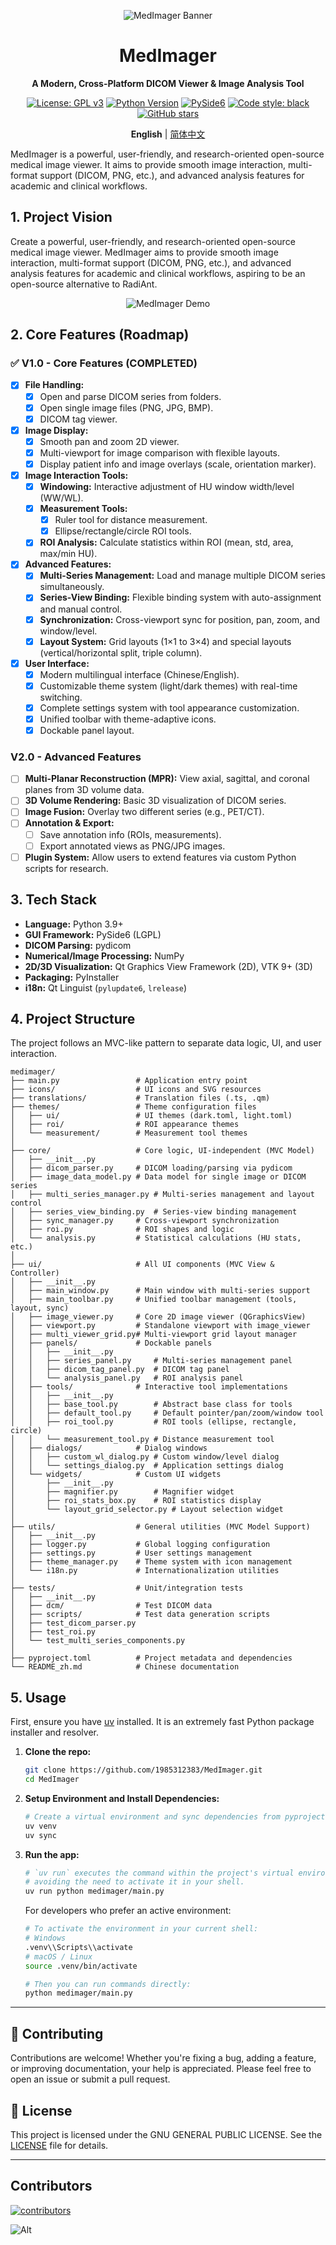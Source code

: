 <div align="center">

![MedImager Banner](medimager/icons/banner.png)

</div>

<div align="center">

# MedImager
**A Modern, Cross-Platform DICOM Viewer & Image Analysis Tool**

[![License: GPL v3](https://img.shields.io/badge/License-GPLv3-blue.svg)](https://www.gnu.org/licenses/gpl-3.0)
[![Python Version](https://img.shields.io/badge/Python-3.9+-brightgreen.svg)](https://www.python.org/)
[![PySide6](https://img.shields.io/badge/UI-PySide6-informational.svg)](https://www.qt.io/qt-for-python)
[![Code style: black](https://img.shields.io/badge/code%20style-black-000000.svg)](https://github.com/psf/black)
[![GitHub stars](https://img.shields.io/github/stars/1985312383/MedImager.svg?style=social&label=Star)](https://github.com/1985312383/MedImager)

**English** | [简体中文](README_zh.md)

</div>

MedImager is a powerful, user-friendly, and research-oriented open-source medical image viewer. It aims to provide smooth image interaction, multi-format support (DICOM, PNG, etc.), and advanced analysis features for academic and clinical workflows.

## 1. Project Vision

Create a powerful, user-friendly, and research-oriented open-source medical image viewer. MedImager aims to provide smooth image interaction, multi-format support (DICOM, PNG, etc.), and advanced analysis features for academic and clinical workflows, aspiring to be an open-source alternative to RadiAnt.

<div align="center">

![MedImager Demo](preview.png)

</div>

## 2. Core Features (Roadmap)

### ✅ V1.0 - Core Features (COMPLETED)
- [x] **File Handling:**
    - [x] Open and parse DICOM series from folders.
    - [x] Open single image files (PNG, JPG, BMP).
    - [x] DICOM tag viewer.
- [x] **Image Display:**
    - [x] Smooth pan and zoom 2D viewer.
    - [x] Multi-viewport for image comparison with flexible layouts.
    - [x] Display patient info and image overlays (scale, orientation marker).
- [x] **Image Interaction Tools:**
    - [x] **Windowing:** Interactive adjustment of HU window width/level (WW/WL).
    - [x] **Measurement Tools:**
        - [x] Ruler tool for distance measurement.
        - [x] Ellipse/rectangle/circle ROI tools.
    - [x] **ROI Analysis:** Calculate statistics within ROI (mean, std, area, max/min HU).
- [x] **Advanced Features:**
    - [x] **Multi-Series Management:** Load and manage multiple DICOM series simultaneously.
    - [x] **Series-View Binding:** Flexible binding system with auto-assignment and manual control.
    - [x] **Synchronization:** Cross-viewport sync for position, pan, zoom, and window/level.
    - [x] **Layout System:** Grid layouts (1×1 to 3×4) and special layouts (vertical/horizontal split, triple column).
- [x] **User Interface:**
    - [x] Modern multilingual interface (Chinese/English).
    - [x] Customizable theme system (light/dark themes) with real-time switching.
    - [x] Complete settings system with tool appearance customization.
    - [x] Unified toolbar with theme-adaptive icons.
    - [x] Dockable panel layout.

### V2.0 - Advanced Features
- [ ] **Multi-Planar Reconstruction (MPR):** View axial, sagittal, and coronal planes from 3D volume data.
- [ ] **3D Volume Rendering:** Basic 3D visualization of DICOM series.
- [ ] **Image Fusion:** Overlay two different series (e.g., PET/CT).
- [ ] **Annotation & Export:**
    - [ ] Save annotation info (ROIs, measurements).
    - [ ] Export annotated views as PNG/JPG images.
- [ ] **Plugin System:** Allow users to extend features via custom Python scripts for research.

## 3. Tech Stack

* **Language:** Python 3.9+
* **GUI Framework:** PySide6 (LGPL)
* **DICOM Parsing:** pydicom
* **Numerical/Image Processing:** NumPy
* **2D/3D Visualization:** Qt Graphics View Framework (2D), VTK 9+ (3D)
* **Packaging:** PyInstaller
* **i18n:** Qt Linguist (`pylupdate6`, `lrelease`)

## 4. Project Structure

The project follows an MVC-like pattern to separate data logic, UI, and user interaction.

```
medimager/
├── main.py                 # Application entry point
├── icons/                  # UI icons and SVG resources
├── translations/           # Translation files (.ts, .qm)
├── themes/                 # Theme configuration files
│   ├── ui/                 # UI themes (dark.toml, light.toml)
│   ├── roi/                # ROI appearance themes
│   └── measurement/        # Measurement tool themes
│
├── core/                   # Core logic, UI-independent (MVC Model)
│   ├── __init__.py
│   ├── dicom_parser.py     # DICOM loading/parsing via pydicom
│   ├── image_data_model.py # Data model for single image or DICOM series
│   ├── multi_series_manager.py # Multi-series management and layout control
│   ├── series_view_binding.py  # Series-view binding management
│   ├── sync_manager.py     # Cross-viewport synchronization
│   ├── roi.py              # ROI shapes and logic
│   └── analysis.py         # Statistical calculations (HU stats, etc.)
│
├── ui/                     # All UI components (MVC View & Controller)
│   ├── __init__.py
│   ├── main_window.py      # Main window with multi-series support
│   ├── main_toolbar.py     # Unified toolbar management (tools, layout, sync)
│   ├── image_viewer.py     # Core 2D image viewer (QGraphicsView)
│   ├── viewport.py         # Standalone viewport with image_viewer
│   ├── multi_viewer_grid.py# Multi-viewport grid layout manager
│   ├── panels/             # Dockable panels
│   │   ├── __init__.py
│   │   ├── series_panel.py     # Multi-series management panel
│   │   ├── dicom_tag_panel.py  # DICOM tag panel
│   │   └── analysis_panel.py   # ROI analysis panel
│   ├── tools/              # Interactive tool implementations
│   │   ├── __init__.py
│   │   ├── base_tool.py        # Abstract base class for tools
│   │   ├── default_tool.py     # Default pointer/pan/zoom/window tool
│   │   ├── roi_tool.py         # ROI tools (ellipse, rectangle, circle)
│   │   └── measurement_tool.py # Distance measurement tool
│   ├── dialogs/            # Dialog windows
│   │   ├── custom_wl_dialog.py # Custom window/level dialog
│   │   └── settings_dialog.py  # Application settings dialog
│   └── widgets/            # Custom UI widgets
│       ├── __init__.py
│       ├── magnifier.py        # Magnifier widget
│       ├── roi_stats_box.py    # ROI statistics display
│       └── layout_grid_selector.py # Layout selection widget
│
├── utils/                  # General utilities (MVC Model Support)
│   ├── __init__.py
│   ├── logger.py           # Global logging configuration
│   ├── settings.py         # User settings management
│   ├── theme_manager.py    # Theme system with icon management
│   └── i18n.py             # Internationalization utilities
│
├── tests/                  # Unit/integration tests
│   ├── __init__.py
│   ├── dcm/                # Test DICOM data
│   ├── scripts/            # Test data generation scripts
│   ├── test_dicom_parser.py
│   ├── test_roi.py
│   └── test_multi_series_components.py
│
├── pyproject.toml          # Project metadata and dependencies
└── README_zh.md            # Chinese documentation
```

## 5. Usage

First, ensure you have [uv](https://github.com/astral-sh/uv) installed. It is an extremely fast Python package installer and resolver.

1.  **Clone the repo:**
    ```bash
    git clone https://github.com/1985312383/MedImager.git
    cd MedImager
    ```

2.  **Setup Environment and Install Dependencies:**
    ```bash
    # Create a virtual environment and sync dependencies from pyproject.toml
    uv venv
    uv sync
    ```

3.  **Run the app:**
    ```bash
    # `uv run` executes the command within the project's virtual environment,
    # avoiding the need to activate it in your shell.
    uv run python medimager/main.py
    ```
    For developers who prefer an active environment:
    ```bash
    # To activate the environment in your current shell:
    # Windows
    .venv\\Scripts\\activate
    # macOS / Linux
    source .venv/bin/activate
    
    # Then you can run commands directly:
    python medimager/main.py
    ```

---

## 🤝 Contributing

Contributions are welcome! Whether you're fixing a bug, adding a feature, or improving documentation, your help is appreciated. Please feel free to open an issue or submit a pull request.

## 📄 License

This project is licensed under the GNU GENERAL PUBLIC LICENSE. See the [LICENSE](LICENSE) file for details.

---

## Contributors

[![contributors](https://contrib.rocks/image?repo=1985312383/MedImager)](https://github.com/1985312383/MedImager/graphs/contributors)

![Alt](https://repobeats.axiom.co/api/embed/13581311607b3b5dcd5a54cdde3bad22212af439.svg "Repobeats analytics image")